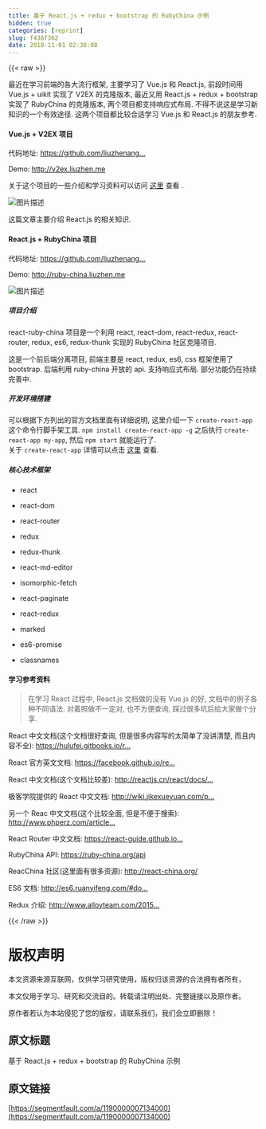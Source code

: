 ```yaml
---
title: 基于 React.js + redux + bootstrap 的 RubyChina 示例
hidden: true
categories: [reprint]
slug: f438f362
date: 2018-11-01 02:30:08
---
```


{{< raw >}}
<p>&#x6700;&#x8FD1;&#x5728;&#x5B66;&#x4E60;&#x524D;&#x7AEF;&#x7684;&#x5404;&#x5927;&#x6D41;&#x884C;&#x6846;&#x67B6;, &#x4E3B;&#x8981;&#x5B66;&#x4E60;&#x4E86; Vue.js &#x548C; React.js, &#x524D;&#x6BB5;&#x65F6;&#x95F4;&#x7528; Vue.js + uikit &#x5B9E;&#x73B0;&#x4E86; V2EX &#x7684;&#x514B;&#x9686;&#x7248;&#x672C;, &#x6700;&#x8FD1;&#x53C8;&#x7528; React.js + redux + bootstrap &#x5B9E;&#x73B0;&#x4E86; RubyChina &#x7684;&#x514B;&#x9686;&#x7248;&#x672C;, &#x4E24;&#x4E2A;&#x9879;&#x76EE;&#x90FD;&#x652F;&#x6301;&#x54CD;&#x5E94;&#x5F0F;&#x5E03;&#x5C40;. &#x4E0D;&#x5F97;&#x4E0D;&#x8BF4;&#x8FD9;&#x662F;&#x5B66;&#x4E60;&#x65B0;&#x77E5;&#x8BC6;&#x7684;&#x4E00;&#x4E2A;&#x6709;&#x6548;&#x9014;&#x5F84;. &#x8FD9;&#x4E24;&#x4E2A;&#x9879;&#x76EE;&#x90FD;&#x6BD4;&#x8F83;&#x5408;&#x9002;&#x5B66;&#x4E60; Vue.js &#x548C; React.js &#x7684;&#x670B;&#x53CB;&#x53C2;&#x8003;.</p><h4>Vue.js + V2EX &#x9879;&#x76EE;</h4><p>&#x4EE3;&#x7801;&#x5730;&#x5740;: <a href="https://github.com/liuzhenangel/v2ex_frontend" rel="nofollow noreferrer" target="_blank">https://github.com/liuzhenang...</a></p><p>Demo: <a href="http://v2ex.liuzhen.me" rel="nofollow noreferrer" target="_blank">http://v2ex.liuzhen.me</a></p><p>&#x5173;&#x4E8E;&#x8FD9;&#x4E2A;&#x9879;&#x76EE;&#x7684;&#x4E00;&#x4E9B;&#x4ECB;&#x7ECD;&#x548C;&#x5B66;&#x4E60;&#x8D44;&#x6599;&#x53EF;&#x4EE5;&#x8BBF;&#x95EE; <a href="https://github.com/liuzhenangel/v2ex_frontend" rel="nofollow noreferrer" target="_blank">&#x8FD9;&#x91CC;</a> &#x67E5;&#x770B; .</p><p><span class="img-wrap"><img data-src="/img/bVD51L?w=1365&amp;h=1365" src="https://static.alili.tech/img/bVD51L?w=1365&amp;h=1365" alt="&#x56FE;&#x7247;&#x63CF;&#x8FF0;" title="&#x56FE;&#x7247;&#x63CF;&#x8FF0;" style="cursor:pointer;display:inline"></span></p><p>&#x8FD9;&#x7BC7;&#x6587;&#x7AE0;&#x4E3B;&#x8981;&#x4ECB;&#x7ECD; React.js &#x7684;&#x76F8;&#x5173;&#x77E5;&#x8BC6;.</p><h4>React.js + RubyChina &#x9879;&#x76EE;</h4><p>&#x4EE3;&#x7801;&#x5730;&#x5740;: <a href="https://github.com/liuzhenangel/react-ruby-china" rel="nofollow noreferrer" target="_blank">https://github.com/liuzhenang...</a></p><p>Demo: <a href="http://ruby-china.liuzhen.me" rel="nofollow noreferrer" target="_blank">http://ruby-china.liuzhen.me</a></p><p><span class="img-wrap"><img data-src="/img/bVD51V?w=1911&amp;h=1248" src="https://static.alili.tech/img/bVD51V?w=1911&amp;h=1248" alt="&#x56FE;&#x7247;&#x63CF;&#x8FF0;" title="&#x56FE;&#x7247;&#x63CF;&#x8FF0;" style="cursor:pointer;display:inline"></span></p><h5>&#x9879;&#x76EE;&#x4ECB;&#x7ECD;</h5><p>react-ruby-china &#x9879;&#x76EE;&#x662F;&#x4E00;&#x4E2A;&#x5229;&#x7528; react, react-dom, react-redux, react-router, redux, es6, redux-thunk &#x5B9E;&#x73B0;&#x7684; RubyChina &#x793E;&#x533A;&#x514B;&#x9686;&#x9879;&#x76EE;.</p><p>&#x8FD9;&#x662F;&#x4E00;&#x4E2A;&#x524D;&#x540E;&#x7AEF;&#x5206;&#x79BB;&#x9879;&#x76EE;, &#x524D;&#x7AEF;&#x4E3B;&#x8981;&#x662F; react, redux, es6, css &#x6846;&#x67B6;&#x4F7F;&#x7528;&#x4E86; bootstrap. &#x540E;&#x7AEF;&#x5229;&#x7528; ruby-china &#x5F00;&#x653E;&#x7684; api. &#x652F;&#x6301;&#x54CD;&#x5E94;&#x5F0F;&#x5E03;&#x5C40;. &#x90E8;&#x5206;&#x529F;&#x80FD;&#x4ECD;&#x5728;&#x6301;&#x7EED;&#x5B8C;&#x5584;&#x4E2D;.</p><h5>&#x5F00;&#x53D1;&#x73AF;&#x5883;&#x642D;&#x5EFA;</h5><p>&#x53EF;&#x4EE5;&#x6839;&#x636E;&#x4E0B;&#x65B9;&#x5217;&#x51FA;&#x7684;&#x5B98;&#x65B9;&#x6587;&#x6863;&#x91CC;&#x9762;&#x6709;&#x8BE6;&#x7EC6;&#x8BF4;&#x660E;, &#x8FD9;&#x91CC;&#x4ECB;&#x7ECD;&#x4E00;&#x4E0B; <code>create-react-app</code> &#x8FD9;&#x4E2A;&#x547D;&#x4EE4;&#x884C;&#x811A;&#x624B;&#x67B6;&#x5DE5;&#x5177;. <code>npm install create-react-app -g</code> &#x4E4B;&#x540E;&#x6267;&#x884C; <code>create-react-app my-app</code>, &#x7136;&#x540E; <code>npm start</code> &#x5C31;&#x80FD;&#x8FD0;&#x884C;&#x4E86;.<br>&#x5173;&#x4E8E; <code>create-react-app</code> &#x8BE6;&#x60C5;&#x53EF;&#x4EE5;&#x70B9;&#x51FB; <a href="https://github.com/facebookincubator/create-react-app" rel="nofollow noreferrer" target="_blank">&#x8FD9;&#x91CC;</a> &#x67E5;&#x770B;.</p><h5>&#x6838;&#x5FC3;&#x6280;&#x672F;&#x6846;&#x67B6;</h5><ul><li><p>react</p></li><li><p>react-dom</p></li><li><p>react-router</p></li><li><p>redux</p></li><li><p>redux-thunk</p></li><li><p>react-md-editor</p></li><li><p>isomorphic-fetch</p></li><li><p>react-paginate</p></li><li><p>react-redux</p></li><li><p>marked</p></li><li><p>es6-promise</p></li><li><p>classnames</p></li></ul><h4>&#x5B66;&#x4E60;&#x53C2;&#x8003;&#x8D44;&#x6599;</h4><blockquote><p>&#x5728;&#x5B66;&#x4E60; React &#x8FC7;&#x7A0B;&#x4E2D;, React.js &#x6587;&#x6863;&#x505A;&#x7684;&#x6CA1;&#x6709; Vue.js &#x7684;&#x597D;, &#x6587;&#x6863;&#x4E2D;&#x7684;&#x4F8B;&#x5B50;&#x5404;&#x79CD;&#x4E0D;&#x540C;&#x8BED;&#x6CD5;. &#x5BF9;&#x7740;&#x7167;&#x505A;&#x4E0D;&#x4E00;&#x5B9A;&#x5BF9;, &#x4E5F;&#x4E0D;&#x65B9;&#x4FBF;&#x67E5;&#x8BE2;, &#x8E29;&#x8FC7;&#x5F88;&#x591A;&#x5751;&#x540E;&#x7ED9;&#x5927;&#x5BB6;&#x505A;&#x4E2A;&#x5206;&#x4EAB;.</p></blockquote><p>React &#x4E2D;&#x6587;&#x6587;&#x6863;(&#x8FD9;&#x4E2A;&#x6587;&#x6863;&#x5F88;&#x597D;&#x67E5;&#x8BE2;, &#x4F46;&#x662F;&#x5F88;&#x591A;&#x5185;&#x5BB9;&#x5199;&#x7684;&#x592A;&#x7B80;&#x5355;&#x4E86;&#x6CA1;&#x8BB2;&#x6E05;&#x695A;, &#x800C;&#x4E14;&#x5185;&#x5BB9;&#x4E0D;&#x5168;): <a href="https://hulufei.gitbooks.io/react-tutorial/content/index.html" rel="nofollow noreferrer" target="_blank">https://hulufei.gitbooks.io/r...</a></p><p>React &#x5B98;&#x65B9;&#x82F1;&#x6587;&#x6587;&#x6863;: <a href="https://facebook.github.io/react/docs/getting-started.html" rel="nofollow noreferrer" target="_blank">https://facebook.github.io/re...</a></p><p>React &#x4E2D;&#x6587;&#x6587;&#x6863;(&#x8FD9;&#x4E2A;&#x6587;&#x6863;&#x6BD4;&#x8F83;&#x5DEE;): <a href="http://reactjs.cn/react/docs/getting-started-zh-CN.html" rel="nofollow noreferrer" target="_blank">http://reactjs.cn/react/docs/...</a></p><p>&#x6781;&#x5BA2;&#x5B66;&#x9662;&#x63D0;&#x4F9B;&#x7684; React &#x4E2D;&#x6587;&#x6587;&#x6863;: <a href="http://wiki.jikexueyuan.com/project/react/" rel="nofollow noreferrer" target="_blank">http://wiki.jikexueyuan.com/p...</a></p><p>&#x53E6;&#x4E00;&#x4E2A; Reac &#x4E2D;&#x6587;&#x6587;&#x6863;(&#x8FD9;&#x4E2A;&#x6BD4;&#x8F83;&#x5168;&#x9762;, &#x4F46;&#x662F;&#x4E0D;&#x4FBF;&#x4E8E;&#x641C;&#x7D22;): <a href="http://www.phperz.com/article/15/0712/140537.html" rel="nofollow noreferrer" target="_blank">http://www.phperz.com/article...</a></p><p>React Router &#x4E2D;&#x6587;&#x6587;&#x6863;: <a href="https://react-guide.github.io/react-router-cn/" rel="nofollow noreferrer" target="_blank">https://react-guide.github.io...</a></p><p>RubyChina API: <a href="https://ruby-china.org/api" rel="nofollow noreferrer" target="_blank">https://ruby-china.org/api</a></p><p>ReacChina &#x793E;&#x533A;(&#x8FD9;&#x91CC;&#x9762;&#x6709;&#x5F88;&#x591A;&#x8D44;&#x6E90;): <a href="http://react-china.org/" rel="nofollow noreferrer" target="_blank">http://react-china.org/</a></p><p>ES6 &#x6587;&#x6863;: <a href="http://es6.ruanyifeng.com/#docs/intro" rel="nofollow noreferrer" target="_blank">http://es6.ruanyifeng.com/#do...</a></p><p>Redux &#x4ECB;&#x7ECD;: <a href="http://www.alloyteam.com/2015/09/react-redux/" rel="nofollow noreferrer" target="_blank">http://www.alloyteam.com/2015...</a></p>
{{< /raw >}}

# 版权声明
本文资源来源互联网，仅供学习研究使用，版权归该资源的合法拥有者所有，

本文仅用于学习、研究和交流目的。转载请注明出处、完整链接以及原作者。 

原作者若认为本站侵犯了您的版权，请联系我们，我们会立即删除！

## 原文标题
基于 React.js + redux + bootstrap 的 RubyChina 示例

## 原文链接
[https://segmentfault.com/a/1190000007134000](https://segmentfault.com/a/1190000007134000)

